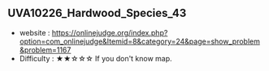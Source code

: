 ## UVA10226_Hardwood_Species_43
+ website : https://onlinejudge.org/index.php?option=com_onlinejudge&Itemid=8&category=24&page=show_problem&problem=1167
+ Difficulty : ★★☆☆☆ If you don't know map.
